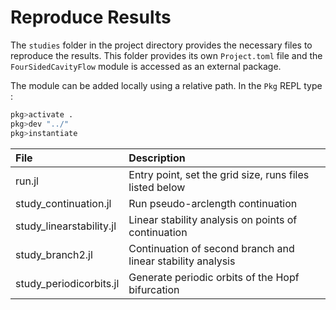 # Reproduce Results

The `studies` folder in the project directory provides the necessary files to reproduce the results.
This folder provides its own `Project.toml` file and the `FourSidedCavityFlow`
module is accessed as an external package.

The module can be added locally using a relative path. In the `Pkg` REPL type :
```julia
pkg>activate .
pkg>dev "../"
pkg>instantiate 
```

| File                            | Description                                                 |
|:------------------------------- |:----------------------------------------------------------- |
| run.jl                          | Entry point, set the grid size, runs files listed below     |
| study_continuation.jl           | Run pseudo-arclength continuation                           |
| study_linearstability.jl        | Linear stability analysis on points of continuation         |
| study_branch2.jl                | Continuation of second branch and linear stability analysis |
| study_periodicorbits.jl         | Generate periodic orbits of the Hopf bifurcation            |
